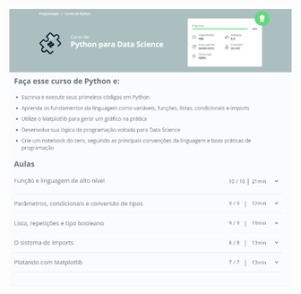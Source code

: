 
![](https://raw.githubusercontent.com/guinatel/Alura-Python-for-Data-Science/main/Course%201%20-%20Python%20for%20Data%20Science/IMG/img%201.png)
![](https://raw.githubusercontent.com/guinatel/Alura-Python-for-Data-Science/main/Course%201%20-%20Python%20for%20Data%20Science/IMG/img%202.png)